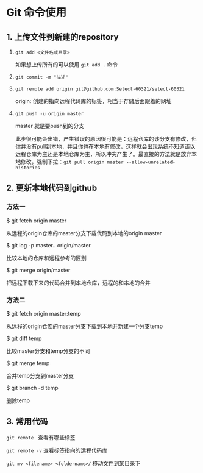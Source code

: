 # Git 命令使用

## 1. 上传文件到新建的repository

1. `git add <文件名或目录>`

   如果想上传所有的可以使用 `git add .` 命令

2. `git commit -m "描述"`

3. `git remote add origin git@github.com:Select-60321/select-60321` 

   origin: 创建的指向远程代码库的标签，相当于存储后面跟着的网址

4. `git push -u origin master`

   master 就是要push到的分支

   此步很可能会出错，产生错误的原因很可能是：远程仓库的该分支有修改，但你并没有pull到本地，并且你也在本地有修改，这样就会出现系统不知道该以远程仓库为主还是本地仓库为主，所以冲突产生了。最直接的方法就是放弃本地修改，强制下拉：`git pull origin master --allow-unrelated-histories`



## 2. 更新本地代码到github

### 方法一

$ git fetch origin master 

从远程的origin仓库的master分支下载代码到本地的origin master



$ git log -p master.. origin/master

比较本地的仓库和远程参考的区别



$ git merge origin/master

把远程下载下来的代码合并到本地仓库，远程的和本地的合并



### 方法二

$ git fetch origin master:temp

从远程的origin仓库的master分支下载到本地并新建一个分支temp



$ git diff temp

比较master分支和temp分支的不同



$ git merge temp

合并temp分支到master分支



$ git branch -d temp

删除temp



## 3. 常用代码

`git remote ` 查看有哪些标签

`git remote -v` 查看标签指向的远程代码库

`git mv <filename> <foldername>/` 移动文件到某目录下

